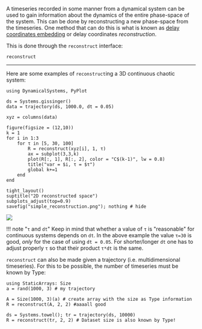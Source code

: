 A timeseries recorded in some manner from a dynamical system can be used to gain information about the dynamics of the entire phase-space of the system. This can be done by reconstructing a new phase-space from the timeseries. One method that can do this is what is known as [delay coordinates embedding](https://en.wikipedia.org/wiki/Takens%27_theorem) or delay coordinates *reconstruction*.

This is done through the `reconstruct` interface:
```@docs
reconstruct
```
---
Here are some examples of `reconstruct`ing a 3D continuous chaotic system:
```@example reconstruct
using DynamicalSystems, PyPlot

ds = Systems.gissinger()
data = trajectory(ds, 1000.0, dt = 0.05)

xyz = columns(data)

figure(figsize = (12,10))
k = 1
for i in 1:3
    for τ in [5, 30, 100]
        R = reconstruct(xyz[i], 1, τ)
        ax = subplot(3,3,k)
        plot(R[:, 1], R[:, 2], color = "C$(k-1)", lw = 0.8)
        title("var = $i, τ = $τ")
        global k+=1
    end
end

tight_layout()
suptitle("2D reconstructed space")
subplots_adjust(top=0.9)
savefig("simple_reconstruction.png"); nothing # hide
```
![](simple_reconstruction.png)

!!! note "`τ` and `dt`"
    Keep in mind that whether a value of `τ` is "reasonable" for continuous systems depends on `dt`. In the above example the value `τ=30` is good, *only* for the case
    of using `dt = 0.05`. For shorter/longer `dt` one has to adjust properly `τ` so that their product `τ*dt` is the same.

`reconstruct` can also be made given a trajectory (i.e. multidimensional timeseries). For this to be possible, the number of timeseries must be known by Type:
```@example reconstruct
using StaticArrays: Size
a = rand(1000, 3) # my trajectory

A = Size(1000, 3)(a) # create array with the size as Type information
R = reconstruct(A, 2, 2) #aaaall good

ds = Systems.towel(); tr = trajectory(ds, 10000)
R = reconstruct(tr, 2, 2) # Dataset size is also known by Type!
```
